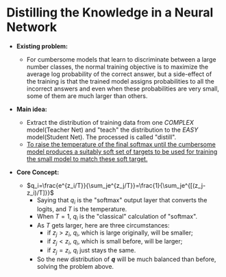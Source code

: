 # Distilling the Knowledge in a Neural Network 

- **Existing problem:**
  - For cumbersome models that learn to discriminate between a large number classes, the normal training objective is to maximize the average log probability of the correct answer, but a side-effect of the training is that the trained model assigns probabilities to all the incorrect answers and even when these probabilities are very small, some of them are much larger than others.

- **Main idea:**
  - Extract the distribution of training data from one *COMPLEX* model(Teacher Net) and "teach" the distribution to the *EASY* model(Student Net). The processed is called "distill".
  - <u>To raise the temperature of the final softmax until the cumbersome model produces a suitably soft set of targets to be used for training the small model to match these soft target.</u>

- **Core Concept:**

  - $q_i=\frac{e^{z_i/T}}{\sum_je^{z_j/T}}=\frac{1}{\sum_je^{[(z_j-z_i)/T]}}$
    - Saying that $q_i$ is the "softmax" output layer that converts the logits, and $T$ is the temperature.
    - When $T=1$, $q_i$ is the "classical" calculation of "softmax".
    - As $T$ gets larger, here are three circumstances:
      - if $z_j > z_i$, $q_i$, which is large originally, will be smaller;
      - if $z_j < z_i$, $q_i$, which is small before, will be larger;
      - if $z_j = z_i$, $q_i$ just stays the same.
    - So the new distribution of **$q$** will be much balanced than before, solving the problem above.


